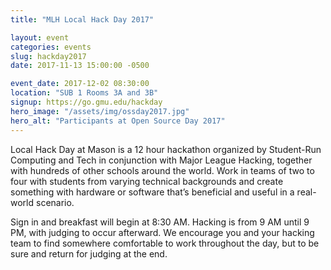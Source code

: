 ```yaml
---
title: "MLH Local Hack Day 2017"

layout: event
categories: events
slug: hackday2017
date: 2017-11-13 15:00:00 -0500

event_date: 2017-12-02 08:30:00
location: "SUB 1 Rooms 3A and 3B"
signup: https://go.gmu.edu/hackday
hero_image: "/assets/img/ossday2017.jpg"
hero_alt: "Participants at Open Source Day 2017"
---
```


Local Hack Day at Mason is a 12 hour hackathon organized by Student-Run Computing and Tech in conjunction with Major
League Hacking, together with hundreds of other schools around the world. Work in teams of two to four with students
from varying technical backgrounds and create something with hardware or software that’s beneficial and useful in a 
real-world scenario.

Sign in and breakfast will begin at 8:30 AM. Hacking is from 9 AM until 9 PM, with judging to occur afterward. We
encourage you and your hacking team to find somewhere comfortable to work throughout the day, but to be sure and
return for judging at the end.

